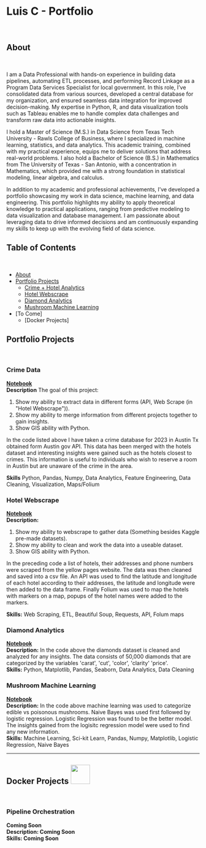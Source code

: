 # Luis C - Portfolio
<br>

## About
<br>

I am a Data Professional with hands-on experience in building data pipelines, automating ETL processes, and performing Record Linkage as a Program Data Services Specialist for local government. In this role, I’ve consolidated data from various sources, developed a central database for my organization, and ensured seamless data integration for improved decision-making. My expertise in Python, R, and data visualization tools such as Tableau enables me to handle complex data challenges and transform raw data into actionable insights.

I hold a Master of Science (M.S.) in Data Science from Texas Tech University - Rawls College of Business, where I specialized in machine learning, statistics, and data analytics. This academic training, combined with my practical experience, equips me to deliver solutions that address real-world problems. I also hold a Bachelor of Science (B.S.) in Mathematics from The University of Texas - San Antonio, with a concentration in Mathematics, which provided me with a strong foundation in statistical modeling, linear algebra, and calculus.

In addition to my academic and professional achievements, I’ve developed a portfolio showcasing my work in data science, machine learning, and data engineering. This portfolio highlights my ability to apply theoretical knowledge to practical applications, ranging from predictive modeling to data visualization and database management. I am passionate about leveraging data to drive informed decisions and am continuously expanding my skills to keep up with the evolving field of data science.
<br>



## Table of Contents
<br>

- [About](https://github.com/LACLanthony/Portfolio/edit/main/README.md#about)
- [Portfolio Projects](https://github.com/LACLanthony/Portfolio/edit/main/README.md#portfolio-projects)
     + [Crime + Hotel Analytics](https://github.com/LACLanthony/Portfolio/blob/main/README.md#crime-data)
     + [Hotel Webscrape](https://github.com/LACLanthony/Portfolio/blob/main/README.md#hotel-webscrape)
     + [Diamond Analytics](https://github.com/LACLanthony/diamonds/blob/main/diamonds.ipynb)
     + [Mushroom Machine Learning](https://github.com/LACLanthony/Portfolio/blob/main/README.md#mushroom-machine-learning)
- [To Come]
     + [Docker Projects]

## Portfolio Projects
<br>
     
### Crime Data
**[Notebook](https://nbviewer.org/github/LACLanthony/crimes_hotel/blob/main/hotels_crimes_maps.ipynb)** <br>
**Description** The goal of this project:
<ol>
     <li> Show my ability to extract data in different forms (API, Web Scrape (in "Hotel Webscrape")).</li>
     <li> Show my ability to merge information from different projects together to gain insights. </li>
     <li> Show GIS ability with Python. </li>
</ol>
<p>In the code listed above I have taken a crime database for 2023 in Austin Tx obtained form Austin gov API. This data has been merged with the hotels dataset and interesting insights were gained such as the hotels closest to crimes. This information is useful to individuals who wish to reserve a room in Austin but are unaware of the crime in the area. </p>

**Skills** Python, Pandas, Numpy, Data Analytics, Feature Engineering, Data Cleaning, Visualization, Maps/Folium


### Hotel Webscrape
**[Notebook](https://github.com/LACLanthony/hotel_webscrape/blob/main/hotel.ipynb)** <br>
**Description:** <ol>
     <li> Show my ability to webscrape to gather data (Something besides Kaggle pre-made datasets).</li>
     <li> Show my ability to clean and work the data into a useable dataset. </li>
     <li> Show GIS ability with Python. </li>
</ol>
<p>In the preceding code a list of hotels, their addresses and phone numbers were scraped from the yellow pages website. The data was then cleaned and saved into a csv file. An API was used to find the latitude and longitude of each hotel according to their addresses, the latitude and longitude were then added to the data frame. Finally Folium was used to map the hotels with markers on a map, popups of the hotel names were added to the markers.</p>

**Skills:** Web Scraping, ETL, Beautiful Soup, Requests, API, Folum maps 

### Diamond Analytics 
**[Notebook](https://github.com/LACLanthony/diamonds/blob/main/diamonds.ipynb)** <br>
**Description:** In the code above the diamonds dataset is cleaned and analyzed for any insights. The data consists of 50,000 diamonds that are categorized by the variables 'carat', 'cut', 'color', 'clarity' 'price'.  <br>
**Skills:** Python, Matplotlib, Pandas, Seaborn, Data Analytics, Data Cleaning

### Mushroom Machine Learning
**[Notebook](https://github.com/LACLanthony/mushroom_machine_learning/blob/main/mushrooms.ipynb)** <br>
**Description:** In the code above machine learning was used to categorize edible vs poisonous mushrooms. Naive Bayes was used first followed by logistic regression. Logistic Regression was found to be the better model. The insights gained from the logisitc regression model were used to find any new information.<br>
**Skills:** Machine Learning, Sci-kit Learn, Pandas, Numpy, Matplotlib, Logistic Regression, Naive Bayes

<hr>

## Docker Projects <img src="https://github.com/LACLanthony/Images/blob/main/docker.svg" width="50"/>


<br>

### Pipeline Orchestration
**Coming Soon**<br>
**Description: Coming Soon**<br>
**Skills: Coming Soon**<br>









